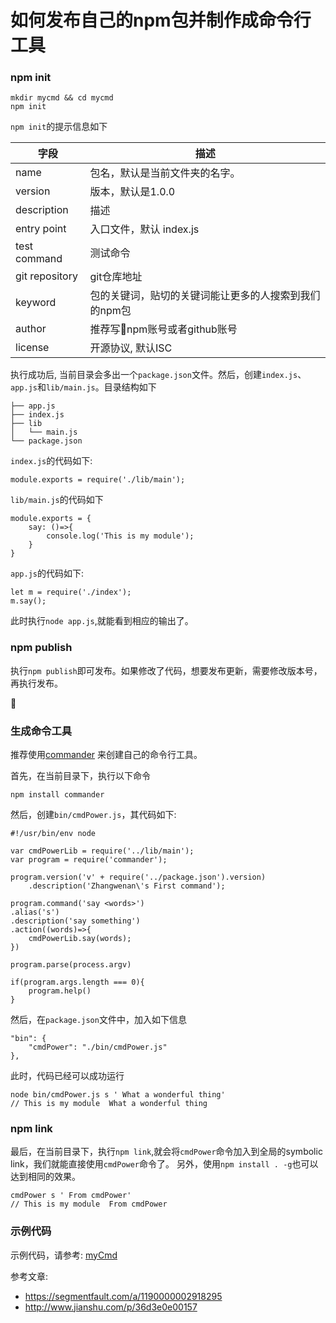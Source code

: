 
#   如何发布自己的npm包并制作成命令行工具

### npm init

```
mkdir mycmd && cd mycmd
npm init
```

`npm init`的提示信息如下

|字段|描述|
|-|-|
|name|包名，默认是当前文件夹的名字。|
|version| 版本，默认是1.0.0 |
|description| 描述 |
|entry point| 入口文件，默认 index.js |
|test command| 测试命令 |
|git repository| git仓库地址 |
|keyword| 包的关键词，贴切的关键词能让更多的人搜索到我们的npm包 |
|author| 推荐写npm账号或者github账号|
|license| 开源协议, 默认ISC |

执行成功后, 当前目录会多出一个`package.json`文件。然后，创建`index.js`、`app.js`和`lib/main.js`。目录结构如下

```
├── app.js
├── index.js
├── lib
│   └── main.js
└── package.json
```

`index.js`的代码如下:

```
module.exports = require('./lib/main');
```

`lib/main.js`的代码如下

```
module.exports = {
    say: ()=>{
        console.log('This is my module');
    }
}
```

`app.js`的代码如下:

```
let m = require('./index');
m.say();
```

此时执行`node app.js`,就能看到相应的输出了。



### npm publish

执行`npm publish`即可发布。如果修改了代码，想要发布更新，需要修改版本号，再执行发布。



### 生成命令工具

推荐使用[commander](https://github.com/tj/commander.js) 来创建自己的命令行工具。

首先，在当前目录下，执行以下命令

```
npm install commander
```

然后，创建`bin/cmdPower.js`，其代码如下:

```
#!/usr/bin/env node

var cmdPowerLib = require('../lib/main');
var program = require('commander');

program.version('v' + require('../package.json').version)
    .description('Zhangwenan\'s First command');

program.command('say <words>')
.alias('s')
.description('say something')
.action((words)=>{
    cmdPowerLib.say(words);
})

program.parse(process.argv)

if(program.args.length === 0){
    program.help()
}
```

然后，在`package.json`文件中，加入如下信息 

```
"bin": {
    "cmdPower": "./bin/cmdPower.js"
},
```

此时，代码已经可以成功运行

```
node bin/cmdPower.js s ' What a wonderful thing'
// This is my module  What a wonderful thing
```

### npm link

最后，在当前目录下，执行`npm link`,就会将`cmdPower`命令加入到全局的symbolic link，我们就能直接使用`cmdPower`命令了。
另外，使用`npm install . -g`也可以达到相同的效果。

```
cmdPower s ' From cmdPower'
// This is my module  From cmdPower
```

### 示例代码

示例代码，请参考: [myCmd](https://github.com/zhangwenan/front-end-skills/tree/master/examples/myCmd)



参考文章:

*   <https://segmentfault.com/a/1190000002918295>
*   <http://www.jianshu.com/p/36d3e0e00157>
